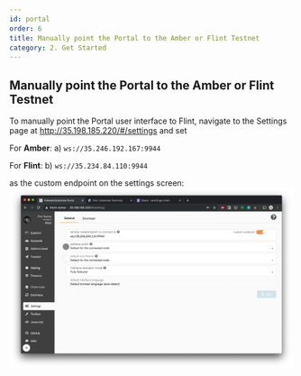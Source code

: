 ```yaml
---
id: portal
order: 6
title: Manually point the Portal to the Amber or Flint Testnet
category: 2. Get Started
---
```


## Manually point the Portal to the Amber or Flint Testnet

To manually point the Portal user interface to Flint, navigate to the Settings page at http://35.198.185.220/#/settings and set 

For **Amber**:
a) `ws://35.246.192.167:9944` 

For **Flint**:
b) `ws://35.234.84.110:9944` 

as the custom endpoint on the settings screen: ![](../../../src/images/chain/custom-endpoint.png)
